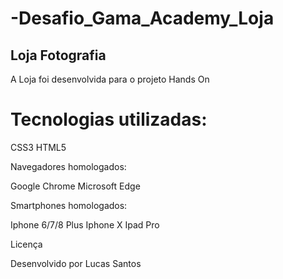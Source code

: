 # -Desafio_Gama_Academy_Loja
## Loja Fotografia

A Loja foi desenvolvida para o projeto Hands On

# Tecnologias utilizadas:

CSS3
HTML5

Navegadores homologados:

Google Chrome
Microsoft Edge

Smartphones homologados:

Iphone 6/7/8 Plus
Iphone X
Ipad Pro        

Licença

Desenvolvido por Lucas Santos
